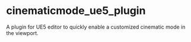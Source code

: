 # cinematicmode_ue5_plugin
A plugin for UE5 editor to quickly enable a customized cinematic mode in the viewport.
